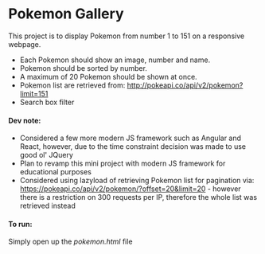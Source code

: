 # Pokemon Gallery

This project is to display Pokemon from number 1 to 151 on a responsive webpage.
- Each Pokemon should show an image, number and name. 
- Pokemon should be sorted by number.
- A maximum of 20 Pokemon should be shown at once.
- Pokemon list are retrieved from: http://pokeapi.co/api/v2/pokemon?limit=151
- Search box filter


#### Dev note:
- Considered a few more modern JS framework such as Angular and React, however, due to the time constraint decision was made to use good ol' JQuery
- Plan to revamp this mini project with modern JS framework for educational purposes
- Considered using lazyload of retrieving Pokemon list for pagination via: https://pokeapi.co/api/v2/pokemon/?offset=20&limit=20 - however there is a restriction on 300 requests per IP, therefore the whole list was retrieved instead

#### To run:
Simply open up the _pokemon.html_ file